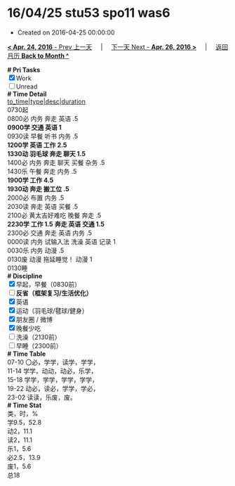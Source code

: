 # 16/04/25 stu53 spo11 was6

- Created on 2016-04-25 00:00:00

[**< Apr. 24, 2016** - Prev 上一天](/lifelogs/2016/04/d24.md) &nbsp; &nbsp; | &nbsp; &nbsp; [下一天 Next - **Apr. 26, 2016 >**](/lifelogs/2016/04/d26.md) &nbsp; &nbsp; |  &nbsp; &nbsp; [返回月历 **Back to Month ^**](/lifelogs/2016/04/index.md)
<br/><div><b># Pri Tasks</b></div><div><input checked="true" type="checkbox"/>Work</div><div><input type="checkbox"/>Unread</div><div><b># Time Detail</b></div><div><u>to_time|type|desc|duration</u></div><div>0730起</div><div>0800必 内务 奔走 英语 .5</div><div><b>0900学 交通 英语 1</b></div><div>0930读 早餐 听书 内务 .5</div><div><b>1200学 英语 工作 2.5</b></div><div><b>1330动 羽毛球 奔走 聊天 1.5</b></div><div>1400必 内务 奔走 聊天 买餐 杂务 .5</div><div>1430乐 午餐 奔走 内务 .5</div><div><b>1900学 工作 4.5</b></div><div><b>1930动 奔走 搬工位 .5</b></div><div>2000必 布置 内务 .5</div><div>2030读 奔走 英语 买餐 .5</div><div>2100必 黄太吉好难吃 晚餐 奔走 .5</div><div><b>2230学 工作 1.5</b> <b>奔走 英语 交通 1.5</b></div><div>2300必 交通 奔走 英语 内务 .5</div><div>0000读 内务 试输入法 洗澡 英语 记录 1</div><div>0030乐 内务 动漫 .5</div><div>0130废 动漫 拖延睡觉！ 动漫 1</div><div>0130睡</div><div><b># Discipline</b></div><div><input checked="true" type="checkbox"/>早起，早餐（0830前）</div><div><b><input type="checkbox"/></b><b>反省（框架复习/生活优化）</b></div><div><input checked="true" type="checkbox"/>英语</div><div><input checked="true" type="checkbox"/>运动（羽毛球/毽球/健身）</div><div><input checked="true" type="checkbox"/>朋友圈 / 微博</div><div><input checked="true" type="checkbox"/>晚餐少吃</div><div><input type="checkbox"/>洗澡（2130前）</div><div><input type="checkbox"/>早睡（2300前）</div><div><b># Time Table</b></div><div>07-10 〇必，学学，读学，学学，</div><div>11-14 学学，动动，动必，乐学，</div><div>15-18 学学，学学，学学，学学，</div><div>19-22 动必，读必，学学，学必，</div><div>23-02 读读，乐废，废。</div><div><b># Time Stat</b></div><div>类，时，%</div><div>学9.5，52.8</div><div>动2，11.1</div><div>读2，11.1</div><div>乐1，5.6</div><div>必2.5，13.9</div><div>废1，5.6</div><div>总18</div>
